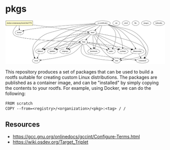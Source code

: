# pkgs

![Dependency Diagram](/deps.png)

This repository produces a set of packages that can be used to build a rootfs suitable for creating custom Linux distributions.
The packages are published as a container image, and can be "installed" by simply copying the contents to your rootfs.
For example, using Docker, we can do the following:

```docker
FROM scratch
COPY --from=<registry>/<organization>/<pkg>:<tag> / /
```

## Resources

- https://gcc.gnu.org/onlinedocs/gccint/Configure-Terms.html
- https://wiki.osdev.org/Target_Triplet
